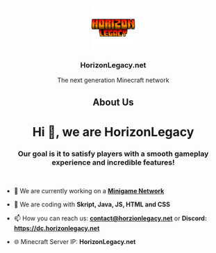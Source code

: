 <br/>
<center>
<p align="center">
  <a href="https://dc.horizonlegacy.net">
    <img src="https://github.com/HorizonLegacy/.github/blob/main/HorizonLegacy_DC.png" alt="Logo" width="100" height="100">
  </a>

  <h3 align="center">HorizonLegacy.net</h3>

  <p align="center">
    The next generation Minecraft network
  </p>
</p>

## About Us
</center>

<h1 align="center">Hi 👋, we are HorizonLegacy</h1>
<h3 align="center">Our goal is it to satisfy players with a smooth gameplay experience and incredible features!</h3><br>

- 🔭 We are currently working on a **[Minigame Network](https://dc.horizonlegacy.net)** 

- 🌱 We are coding with **Skript, Java, JS, HTML and CSS**

- 📫 How you can reach us: **contact@horzionlegacy.net** or **Discord: https://dc.horizonlegacy.net**

- 🌐 Minecraft Server IP: **HorizonLegacy.net**
